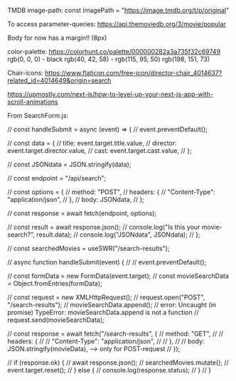 TMDB
image-path:
const imagePath = "https://image.tmdb.org/t/p/original"

To access parameter-queries:
https://api.themoviedb.org/3/movie/popular

Body for now has a margin!! (8px)

color-palette:
https://colorhunt.co/palette/000000282a3a735f32c69749
rgb(0, 0, 0) - black
rgb(40, 42, 58) - 
rgb(115, 95, 50)
rgb(198, 151, 73)

Chair-icons:
https://www.flaticon.com/free-icon/director-chair_4014637?related_id=4014649&origin=search

https://upmostly.com/next-js/how-to-level-up-your-next-js-app-with-scroll-animations

From SearchForm.js:

// const handleSubmit = async (event) => {
// event.preventDefault();

// const data = {
// title: event.target.title.value,
// director: event.target.director.value,
// cast: event.target.cast.value,
// };

// const JSONdata = JSON.stringify(data);

// const endpoint = "/api/search";

// const options = {
// method: "POST",
// headers: {
// "Content-Type": "application/json",
// },
// body: JSONdata,
// };

// const response = await fetch(endpoint, options);

// const result = await response.json();
// console.log("Is this your movie-search?", result.data);
// console.log("JSONdata", JSONdata);
// };

// const searchedMovies = useSWR("/search-results");

// async function handleSubmit(event) {
// // event.preventDefault();

// const formData = new FormData(event.target);
// const movieSearchData = Object.fromEntries(formData);

// const request = new XMLHttpRequest();
// request.open("POST", "/search-results");
// movieSearchData.append(); // error: Uncaught (in promise) TypeError: movieSearchData.append is not a function
// request.send(movieSearchData);

// const response = await fetch("/search-results", {
// method: "GET",
// // headers: {
// // "Content-Type": "application/json",
// // },
// // body: JSON.stringify(movieData), --> only for POST-request
// });

// if (response.ok) {
// await response.json();
// searchedMovies.mutate();
// event.target.reset();
// } else {
// console.log(response.status);
// }
// }
